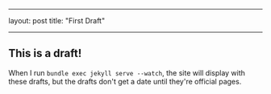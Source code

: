 ---
layout: post
title: "First Draft"
___

## This is a draft!

When I run `bundle exec jekyll serve --watch`, the site will display with these drafts, but the drafts don't get a date until they're official pages. 

